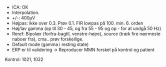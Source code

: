 - ICA: OK
- Interpolation.
- +/-: 400µV
- Højpas: ikke over 0.3. Prøv 0.1. FIR lowpas på 100. min. 6. orden
- Høj/lav gamma (op til 30 - 45, og fra 55 - 95 og op - for at undgå 50 Hz)
- Reref: Bipolær (forfra-bagtil, venstre-højre), source (træk fire nærmeste naboer fra), cma.. prøv forskellige.
- Default mode (gamma i resting state)
- ERP er til validering -> Reproducer MMN forskel på kontrol og patient



Kontrol: 1021, 1022
